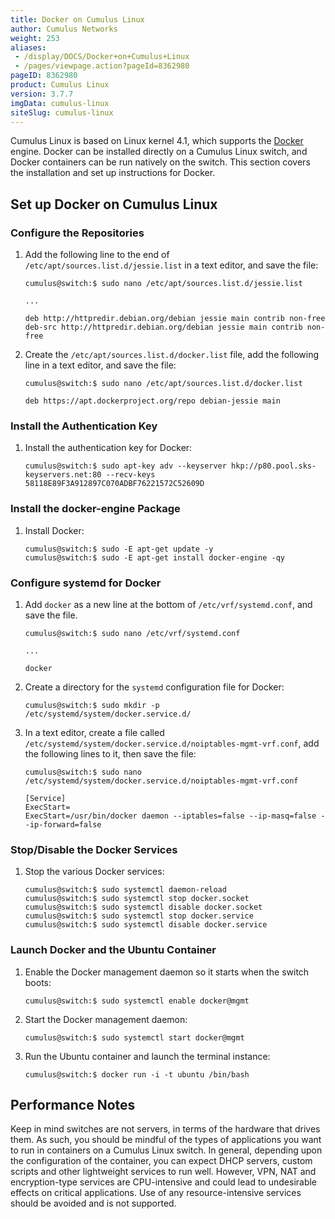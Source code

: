 ```yaml
---
title: Docker on Cumulus Linux
author: Cumulus Networks
weight: 253
aliases:
 - /display/DOCS/Docker+on+Cumulus+Linux
 - /pages/viewpage.action?pageId=8362980
pageID: 8362980
product: Cumulus Linux
version: 3.7.7
imgData: cumulus-linux
siteSlug: cumulus-linux
---
```

Cumulus Linux is based on Linux kernel 4.1, which supports the
[Docker](https://www.docker.com/) engine. Docker can be installed
directly on a Cumulus Linux switch, and Docker containers can be run
natively on the switch. This section covers the installation and set up
instructions for Docker.

## <span>Set up Docker on Cumulus Linux</span>

### <span>Configure the Repositories</span>

1.  Add the following line to the end of
    `/etc/apt/sources.list.d/jessie.list` in a text editor, and save the
    file:
    
        cumulus@switch:$ sudo nano /etc/apt/sources.list.d/jessie.list
         
        ...
         
        deb http://httpredir.debian.org/debian jessie main contrib non-free
        deb-src http://httpredir.debian.org/debian jessie main contrib non-free

2.  Create the `/etc/apt/sources.list.d/docker.list` file, add the
    following line in a text editor, and save the file:
    
        cumulus@switch:$ sudo nano /etc/apt/sources.list.d/docker.list
         
        deb https://apt.dockerproject.org/repo debian-jessie main

### <span>Install the Authentication Key</span>

1.  Install the authentication key for Docker:
    
        cumulus@switch:$ sudo apt-key adv --keyserver hkp://p80.pool.sks-keyservers.net:80 --recv-keys 58118E89F3A912897C070ADBF76221572C52609D

### <span>Install the docker-engine Package</span>

1.  Install Docker:
    
        cumulus@switch:$ sudo -E apt-get update -y
        cumulus@switch:$ sudo -E apt-get install docker-engine -qy

### <span>Configure systemd for Docker</span>

1.  Add `docker` as a new line at the bottom of `/etc/vrf/systemd.conf`,
    and save the file.
    
        cumulus@switch:$ sudo nano /etc/vrf/systemd.conf
         
        ...
         
        docker

2.  Create a directory for the `systemd` configuration file for Docker:
    
        cumulus@switch:$ sudo mkdir -p /etc/systemd/system/docker.service.d/

3.  In a text editor, create a file called
    `/etc/systemd/system/docker.service.d/noiptables-mgmt-vrf.conf`, add
    the following lines to it, then save the file:
    
        cumulus@switch:$ sudo nano /etc/systemd/system/docker.service.d/noiptables-mgmt-vrf.conf
         
        [Service]
        ExecStart=
        ExecStart=/usr/bin/docker daemon --iptables=false --ip-masq=false --ip-forward=false

### <span>Stop/Disable the Docker Services</span>

1.  Stop the various Docker services:
    
        cumulus@switch:$ sudo systemctl daemon-reload
        cumulus@switch:$ sudo systemctl stop docker.socket
        cumulus@switch:$ sudo systemctl disable docker.socket
        cumulus@switch:$ sudo systemctl stop docker.service
        cumulus@switch:$ sudo systemctl disable docker.service

### <span>Launch Docker and the Ubuntu Container</span>

1.  Enable the Docker management daemon so it starts when the switch
    boots:
    
        cumulus@switch:$ sudo systemctl enable docker@mgmt

2.  Start the Docker management daemon:
    
        cumulus@switch:$ sudo systemctl start docker@mgmt

3.  Run the Ubuntu container and launch the terminal instance:
    
        cumulus@switch:$ docker run -i -t ubuntu /bin/bash

## <span>Performance Notes</span>

Keep in mind switches are not servers, in terms of the hardware that
drives them. As such, you should be mindful of the types of applications
you want to run in containers on a Cumulus Linux switch. In general,
depending upon the configuration of the container, you can expect DHCP
servers, custom scripts and other lightweight services to run well.
However, VPN, NAT and encryption-type services are CPU-intensive and
could lead to undesirable effects on critical applications. Use of any
resource-intensive services should be avoided and is not supported.
